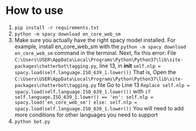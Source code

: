 # How to use

1. `pip install -r requirements.txt`
2. `python -m spacy download en_core_web_sm`
3. Make sure you actually have the right spacy model installed. For example, install en_core_web_sm with the `python -m spacy download en_core_web_sm` command in the terminal.
Next, fix this error:
File `C:\Users\USER\AppData\Local\Programs\Python\Python37\lib\site-packages\chatterbot\tagging.py`, line 13, in __init__
    `self.nlp = spacy.load(self.language.ISO_639_1.lower())`
That is,
    Open the `C:\Users\USER\AppData\Local\Programs\Python\Python37\lib\site-packages\chatterbot\tagging.py` file
    Go to Line 13
    `Replace self.nlp = spacy.load(self.language.ISO_639_1.lower())` with
`if self.language.ISO_639_1.lower() == 'en':
    self.nlp = spacy.load('en_core_web_sm')
else:
    self.nlp = spacy.load(self.language.ISO_639_1.lower())`
You will need to add more conditions for other languages you need to support
4. `python bot.py`